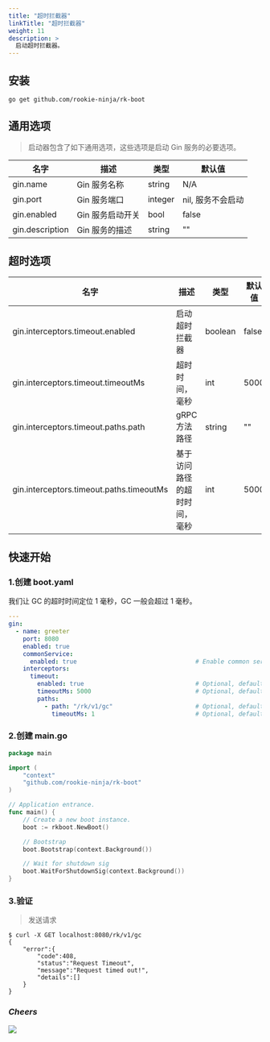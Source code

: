 ```yaml
---
title: "超时拦截器"
linkTitle: "超时拦截器"
weight: 11
description: >
  启动超时拦截器。
---
```


## 安装
```shell script
go get github.com/rookie-ninja/rk-boot
```

## 通用选项
> 启动器包含了如下通用选项，这些选项是启动 Gin 服务的必要选项。

| 名字 | 描述 | 类型 | 默认值 |
| ------ | ------ | ------ | ------ |
| gin.name | Gin 服务名称 | string | N/A |
| gin.port | Gin 服务端口 | integer | nil, 服务不会启动 |
| gin.enabled | Gin 服务启动开关 | bool | false |
| gin.description | Gin 服务的描述 | string | "" |

## 超时选项
| 名字 | 描述 | 类型 | 默认值 |
| ------ | ------ | ------ | ------ |
| gin.interceptors.timeout.enabled | 启动超时拦截器 | boolean | false |
| gin.interceptors.timeout.timeoutMs | 超时时间，毫秒 | int | 5000 |
| gin.interceptors.timeout.paths.path | gRPC 方法路径 | string | "" |
| gin.interceptors.timeout.paths.timeoutMs | 基于访问路径的超时时间，毫秒 | int | 5000 |

## 快速开始
### 1.创建 boot.yaml
我们让 GC 的超时时间定位 1 毫秒，GC 一般会超过 1 毫秒。

```yaml
---
gin:
  - name: greeter
    port: 8080
    enabled: true
    commonService:
      enabled: true                                 # Enable common service for testing
    interceptors:
      timeout:
        enabled: true                               # Optional, default: false
        timeoutMs: 5000                             # Optional, default: 5000
        paths: 
          - path: "/rk/v1/gc"                       # Optional, default: ""
            timeoutMs: 1                            # Optional, default: 5000
```

### 2.创建 main.go
```go
package main

import (
	"context"
	"github.com/rookie-ninja/rk-boot"
)

// Application entrance.
func main() {
	// Create a new boot instance.
	boot := rkboot.NewBoot()

	// Bootstrap
	boot.Bootstrap(context.Background())

	// Wait for shutdown sig
	boot.WaitForShutdownSig(context.Background())
}
```

### 3.验证
> 发送请求

```shell script
$ curl -X GET localhost:8080/rk/v1/gc
{
    "error":{
        "code":408,
        "status":"Request Timeout",
        "message":"Request timed out!",
        "details":[]
    }
}
```

### _**Cheers**_
![](/bootstrapper/user-guide/cheers.png)